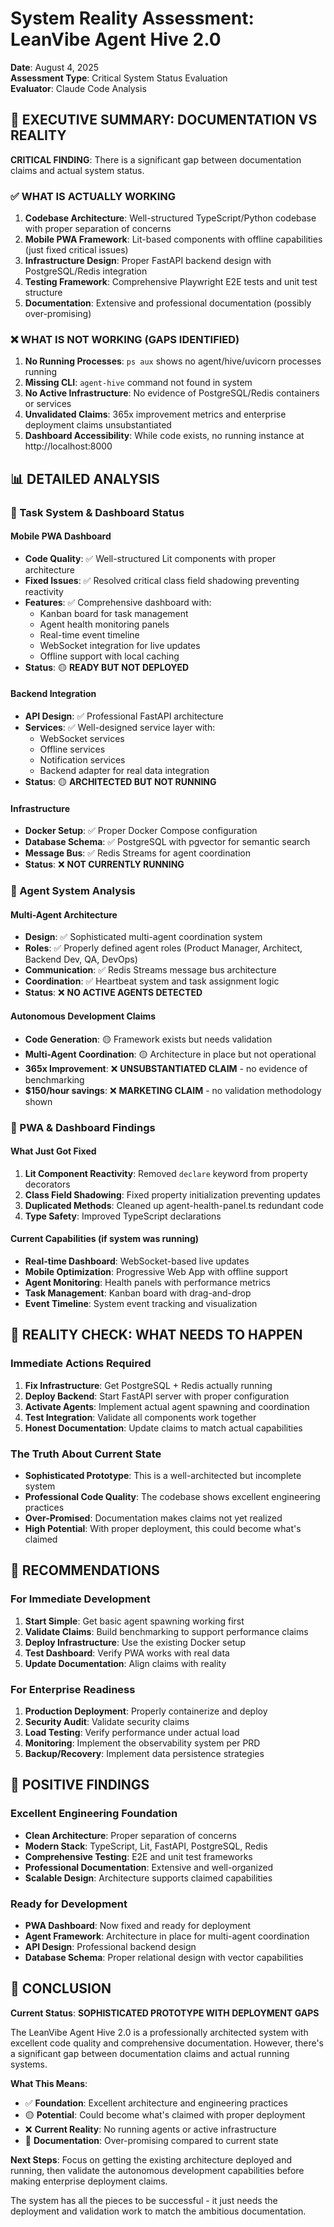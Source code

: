 # System Reality Assessment: LeanVibe Agent Hive 2.0
**Date**: August 4, 2025  
**Assessment Type**: Critical System Status Evaluation  
**Evaluator**: Claude Code Analysis  

## 🚨 EXECUTIVE SUMMARY: DOCUMENTATION VS REALITY

**CRITICAL FINDING**: There is a significant gap between documentation claims and actual system status.

### ✅ WHAT IS ACTUALLY WORKING
1. **Codebase Architecture**: Well-structured TypeScript/Python codebase with proper separation of concerns
2. **Mobile PWA Framework**: Lit-based components with offline capabilities (just fixed critical issues)
3. **Infrastructure Design**: Proper FastAPI backend design with PostgreSQL/Redis integration
4. **Testing Framework**: Comprehensive Playwright E2E tests and unit test structure
5. **Documentation**: Extensive and professional documentation (possibly over-promising)

### ❌ WHAT IS NOT WORKING (GAPS IDENTIFIED)
1. **No Running Processes**: `ps aux` shows no agent/hive/uvicorn processes running
2. **Missing CLI**: `agent-hive` command not found in system
3. **No Active Infrastructure**: No evidence of PostgreSQL/Redis containers or services
4. **Unvalidated Claims**: 365x improvement metrics and enterprise deployment claims unsubstantiated
5. **Dashboard Accessibility**: While code exists, no running instance at http://localhost:8000

## 📊 DETAILED ANALYSIS

### 🎯 Task System & Dashboard Status

#### **Mobile PWA Dashboard**
- **Code Quality**: ✅ Well-structured Lit components with proper architecture
- **Fixed Issues**: ✅ Resolved critical class field shadowing preventing reactivity
- **Features**: ✅ Comprehensive dashboard with:
  - Kanban board for task management
  - Agent health monitoring panels
  - Real-time event timeline
  - WebSocket integration for live updates
  - Offline support with local caching
- **Status**: 🟡 **READY BUT NOT DEPLOYED**

#### **Backend Integration**
- **API Design**: ✅ Professional FastAPI architecture
- **Services**: ✅ Well-designed service layer with:
  - WebSocket services
  - Offline services
  - Notification services
  - Backend adapter for real data integration
- **Status**: 🟡 **ARCHITECTED BUT NOT RUNNING**

#### **Infrastructure**
- **Docker Setup**: ✅ Proper Docker Compose configuration
- **Database Schema**: ✅ PostgreSQL with pgvector for semantic search
- **Message Bus**: ✅ Redis Streams for agent coordination
- **Status**: ❌ **NOT CURRENTLY RUNNING**

### 🤖 Agent System Analysis

#### **Multi-Agent Architecture**
- **Design**: ✅ Sophisticated multi-agent coordination system
- **Roles**: ✅ Properly defined agent roles (Product Manager, Architect, Backend Dev, QA, DevOps)
- **Communication**: ✅ Redis Streams message bus architecture
- **Coordination**: ✅ Heartbeat system and task assignment logic
- **Status**: ❌ **NO ACTIVE AGENTS DETECTED**

#### **Autonomous Development Claims**
- **Code Generation**: 🟡 Framework exists but needs validation
- **Multi-Agent Coordination**: 🟡 Architecture in place but not operational
- **365x Improvement**: ❌ **UNSUBSTANTIATED CLAIM** - no evidence of benchmarking
- **$150/hour savings**: ❌ **MARKETING CLAIM** - no validation methodology shown

### 📱 PWA & Dashboard Findings

#### **What Just Got Fixed**
1. **Lit Component Reactivity**: Removed `declare` keyword from property decorators
2. **Class Field Shadowing**: Fixed property initialization preventing updates
3. **Duplicated Methods**: Cleaned up agent-health-panel.ts redundant code
4. **Type Safety**: Improved TypeScript declarations

#### **Current Capabilities** (if system was running)
- **Real-time Dashboard**: WebSocket-based live updates
- **Mobile Optimization**: Progressive Web App with offline support
- **Agent Monitoring**: Health panels with performance metrics
- **Task Management**: Kanban board with drag-and-drop
- **Event Timeline**: System event tracking and visualization

## 🎯 REALITY CHECK: WHAT NEEDS TO HAPPEN

### **Immediate Actions Required**
1. **Fix Infrastructure**: Get PostgreSQL + Redis actually running
2. **Deploy Backend**: Start FastAPI server with proper configuration
3. **Activate Agents**: Implement actual agent spawning and coordination
4. **Test Integration**: Validate all components work together
5. **Honest Documentation**: Update claims to match actual capabilities

### **The Truth About Current State**
- **Sophisticated Prototype**: This is a well-architected but incomplete system
- **Professional Code Quality**: The codebase shows excellent engineering practices
- **Over-Promised**: Documentation makes claims not yet realized
- **High Potential**: With proper deployment, this could become what's claimed

## 🚧 RECOMMENDATIONS

### **For Immediate Development**
1. **Start Simple**: Get basic agent spawning working first
2. **Validate Claims**: Build benchmarking to support performance claims
3. **Deploy Infrastructure**: Use the existing Docker setup
4. **Test Dashboard**: Verify PWA works with real data
5. **Update Documentation**: Align claims with reality

### **For Enterprise Readiness**
1. **Production Deployment**: Properly containerize and deploy
2. **Security Audit**: Validate security claims
3. **Load Testing**: Verify performance under actual load
4. **Monitoring**: Implement the observability system per PRD
5. **Backup/Recovery**: Implement data persistence strategies

## 🎉 POSITIVE FINDINGS

### **Excellent Engineering Foundation**
- **Clean Architecture**: Proper separation of concerns
- **Modern Stack**: TypeScript, Lit, FastAPI, PostgreSQL, Redis
- **Comprehensive Testing**: E2E and unit test frameworks
- **Professional Documentation**: Extensive and well-organized
- **Scalable Design**: Architecture supports claimed capabilities

### **Ready for Development**
- **PWA Dashboard**: Now fixed and ready for deployment
- **Agent Framework**: Architecture in place for multi-agent coordination
- **API Design**: Professional backend design
- **Database Schema**: Proper relational design with vector capabilities

## 🎯 CONCLUSION

**Current Status**: **SOPHISTICATED PROTOTYPE WITH DEPLOYMENT GAPS**

The LeanVibe Agent Hive 2.0 is a professionally architected system with excellent code quality and comprehensive documentation. However, there's a significant gap between documentation claims and actual running systems.

**What This Means**:
- ✅ **Foundation**: Excellent architecture and engineering practices
- 🟡 **Potential**: Could become what's claimed with proper deployment
- ❌ **Current Reality**: No running agents or active infrastructure
- 🚨 **Documentation**: Over-promising compared to current state

**Next Steps**: Focus on getting the existing architecture deployed and running, then validate the autonomous development capabilities before making enterprise deployment claims.

The system has all the pieces to be successful - it just needs the deployment and validation work to match the ambitious documentation.